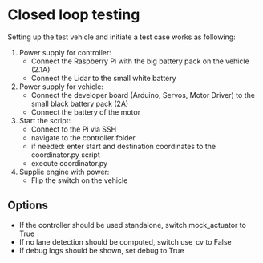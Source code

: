 # Closed loop testing

Setting up the test vehicle and initiate a test case works as following:

1. Power supply for controller:
   - Connect the Raspberry Pi with the big battery pack on the vehicle (2.1A)
   - Connect the Lidar to the small white battery
2. Power supply for vehicle:
   - Connect the developer board (Arduino, Servos, Motor Driver) to the small black battery pack (2A)
   - Connect the battery of the motor
3. Start the script:
   - Connect to the Pi via SSH
   - navigate to the controller folder
   - if needed: enter start and destination coordinates to the coordinator.py script
   - execute coordinator.py
4. Supplie engine with power:
   - Flip the switch on the vehicle

## Options

- If the controller should be used standalone, switch mock_actuator to True
- If no lane detection should be computed, switch use_cv to False
- If debug logs should be shown, set debug to True
